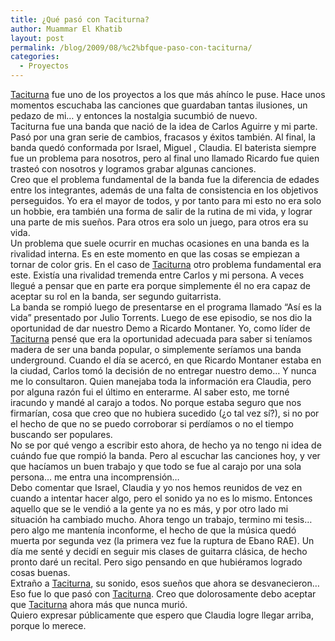 ```yaml
---
title: ¿Qué pasó con Taciturna?
author: Muammar El Khatib
layout: post
permalink: /blog/2009/08/%c2%bfque-paso-con-taciturna/
categories:
  - Proyectos
---
```

[Taciturna][1] fue uno de los proyectos a los que más ahínco le puse. Hace unos momentos escuchaba las canciones que guardaban tantas ilusiones, un pedazo de mi&#8230; y entonces la nostalgia sucumbió de nuevo.  
Taciturna fue una banda que nació de la idea de Carlos Aguirre y mi parte. Pasó por una gran serie de cambios, fracasos y éxitos también. Al final, la banda quedó conformada por Israel, Miguel , Claudia. El baterista siempre fue un problema para nosotros, pero al final uno llamado Ricardo fue quien trasteó con nosotros y logramos grabar algunas canciones.  
Creo que el problema fundamental de la banda fue la diferencia de edades entre los integrantes, además de una falta de consistencia en los objetivos perseguidos. Yo era el mayor de todos, y por tanto para mi esto no era solo un hobbie, era también una forma de salir de la rutina de mi vida, y lograr una parte de mis sueños. Para otros era solo un juego, para otros era su vida.  
Un problema que suele ocurrir en muchas ocasiones en una banda es la rivalidad interna. Es en este momento en que las cosas se empiezan a tornar de color gris. En el caso de [Taciturna][1] otro problema fundamental era este. Existía una rivalidad tremenda entre Carlos y mi persona. A veces llegué a pensar que en parte era porque simplemente él no era capaz de aceptar su rol en la banda, ser segundo guitarrista.  
La banda se rompió luego de presentarse en el programa llamado &#8220;Así es la vida&#8221; presentado por Julio Torrents. Luego de ese episodio, se nos dio la oportunidad de dar nuestro Demo a Ricardo Montaner. Yo, como líder de [Taciturna][1] pensé que era la oportunidad adecuada para saber si teníamos madera de ser una banda popular, o simplemente seríamos una banda underground. Cuando el día se acercó, en que Ricardo Montaner estaba en la ciudad, Carlos tomó la decisión de no entregar nuestro demo&#8230; Y nunca me lo consultaron. Quien manejaba toda la información era Claudia, pero por alguna razón fui el último en enterarme. Al saber esto, me torné iracundo y mandé al carajo a todos. No porque estaba seguro que nos firmarían, cosa que creo que no hubiera sucedido (¿o tal vez sí?), si no por el hecho de que no se puedo corroborar si perdíamos o no el tiempo buscando ser populares.  
No se por qué vengo a escribir esto ahora, de hecho ya no tengo ni idea de cuándo fue que rompió la banda. Pero al escuchar las canciones hoy, y ver que hacíamos un buen trabajo y que todo se fue al carajo por una sola persona&#8230; me entra una incomprensión&#8230;  
Debo comentar que Israel, Claudia y yo nos hemos reunidos de vez en cuando a intentar hacer algo, pero el sonido ya no es lo mismo. Entonces aquello que se le vendió a la gente ya no es más, y por otro lado mi situación ha cambiado mucho. Ahora tengo un trabajo, termino mi tesis&#8230; pero algo me mantenía inconforme, el hecho de que la música quedó muerta por segunda vez (la primera vez fue la ruptura de Ebano RAE). Un día me senté y decidí en seguir mis clases de guitarra clásica, de hecho pronto daré un recital. Pero sigo pensando en que hubiéramos logrado cosas buenas.  
Extraño a [Taciturna][1], su sonido, esos sueños que ahora se desvanecieron&#8230;  
Eso fue lo que pasó con [Taciturna][1]. Creo que dolorosamente debo aceptar que [Taciturna][1] ahora más que nunca murió.  
Quiero expresar públicamente que espero que Claudia logre llegar arriba, porque lo merece.

 [1]: http://www.myspace.com/taciturnaband